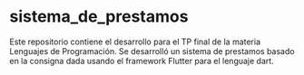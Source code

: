 # sistema_de_prestamos

Este repositorio contiene el desarrollo para el TP final de la materia Lenguajes de Programación. Se desarrolló un sistema de prestamos basado en la consigna dada usando el framework Flutter para el lenguaje dart.